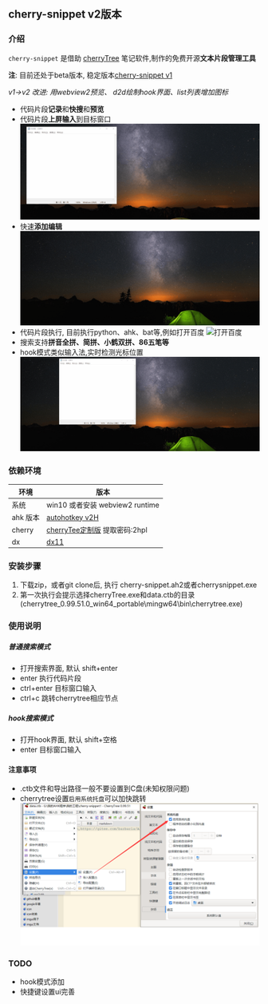 ## cherry-snippet v2版本

### 介绍
`cherry-snippet` 是借助 [cherryTree](https://www.giuspen.com/cherrytree/) 笔记软件,制作的免费开源**文本片段管理工具**

**注**: 目前还处于beta版本, 稳定版本[cherry-snippet v1](https://github.com/sxzxs/cherry-snippet)

*v1->v2 改进: 用webview2预览、 d2d绘制hook界面、list列表增加图标*

* 代码片段**记录**和**快搜**和**预览**
* 代码片段**上屏输入**到目标窗口
![展示](./picture/sample.gif)
* 快速**添加编辑**
![编辑](./picture/edit.gif)
* 代码片段执行, 目前执行python、ahk、bat等,例如打开百度
![打开百度](./picture/open_baidu.gif)
* 搜索支持**拼音全拼、简拼、小鹤双拼、86五笔等**
* hook模式类似输入法,实时检测光标位置
![hook](./picture/HOOK.gif)

### 依赖环境
|环境|版本|
|-|-|
|系统|win10 或者安装 webview2 runtime|
|ahk 版本| [autohotkey v2H](https://github.com/thqby/AutoHotkey_H/releases)|
|cherry|[cherryTee定制版](https://pan.baidu.com/s/1romeZMHpUX9SPxnD5ZWtlw?pwd=2hpl) 提取密码:2hpl
|dx| [dx11](https://zhangyue667.lanzouh.com/DirectXRepairEnhanced)|

### 安装步骤
1. 下载zip，或者git clone后, 执行 cherry-snippet.ah2或者cherrysnippet.exe
2. 第一次执行会提示选择cherryTree.exe和data.ctb的目录(cherrytree_0.99.51.0_win64_portable\mingw64\bin\cherrytree.exe)

### 使用说明
##### 普通搜索模式
* 打开搜索界面, 默认 shift+enter
* enter 执行代码片段
* ctrl+enter 目标窗口输入
* ctrl+c 跳转cherrytree相应节点

##### hook搜索模式
* 打开hook界面, 默认 shift+空格
* enter 目标窗口输入

#### 注意事项
* .ctb文件和导出路径一般不要设置到C盘(未知权限问题)
* cherrytree设置`启用系统托盘`可以加快跳转
![cherrytree启用系统托盘](./picture/cherrytree%E8%AE%BE%E7%BD%AE.png)

### TODO
* hook模式添加
* 快捷键设置ui完善